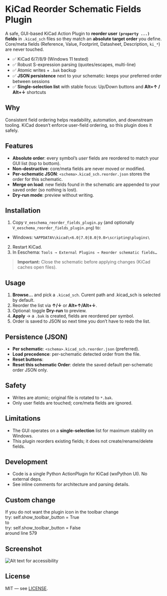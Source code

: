 # KiCad Reorder Schematic Fields Plugin


A safe, GUI-based KiCad Action Plugin to **reorder user `(property ...)` fields** in `.kicad_sch` files so they match an **absolute target order** you define. Core/meta fields (Reference, Value, Footprint, Datasheet, Description, `ki_*`) are never touched.


- ✅ KiCad 6/7/8/9 (Windows 11 tested)
- ✅ Robust S-expression parsing (quotes/escapes, multi-line)
- ✅ Atomic writes + `.bak` backup
- ✅ **JSON persistence** next to your schematic: keeps your preferred order between sessions
- ✅ **Single-selection list** with stable focus: Up/Down buttons and **Alt+↑ / Alt+↓** shortcuts


## Why
Consistent field ordering helps readability, automation, and downstream tooling. KiCad doesn’t enforce user-field ordering, so this plugin does it safely.


## Features
- **Absolute order**: every symbol’s *user* fields are reordered to match your GUI list (top to bottom).
- **Non-destructive**: core/meta fields are never moved or modified.
- **Per-schematic JSON**: `<schema>.kicad_sch.reorder.json` stores the order for this schematic.
- **Merge on load**: new fields found in the schematic are appended to your saved order (so nothing is lost).
- **Dry-run mode**: preview without writing.


## Installation
1. Copy `V_eeschema_reorder_fields_plugin.py` (and optionally `V_eeschema_reorder_fields_plugin.png`) to:
- Windows: `%APPDATA%\kicad\<6.0|7.0|8.0|9.0>\scripting\plugins\`
2. Restart KiCad.
3. In Eeschema: `Tools → External Plugins → Reorder schematic fields…`


> **Important:** Close the schematic before applying changes (KiCad caches open files).


## Usage
1. **Browse…** and pick a `.kicad_sch`. Curent path and .kicad_sch is selected by default.
2. Reorder the list via **↑/↓** or **Alt+↑/Alt+↓**.
3. Optional: toggle **Dry-run** to preview.
4. **Apply** → a `.bak` is created, fields are reordered per symbol.
5. Order is saved to JSON so next time you don’t have to redo the list.


## Persistence (JSON)
- **Per schematic**: `<schema>.kicad_sch.reorder.json` (preferred).
- **Load precedence**: per-schematic detected order from the file.
- **Reset buttons**:
- **Reset this schematic Order**: delete the saved default per-schematic order JSON only.


## Safety
- Writes are atomic; original file is rotated to `*.bak`.
- Only user fields are touched; core/meta fields are ignored.


## Limitations
- The GUI operates on a **single-selection** list for maximum stability on Windows.
- This plugin reorders existing fields; it does not create/rename/delete fields.


## Development
- Code is a single Python ActionPlugin for KiCad (wxPython UI). No external deps.
- See inline comments for architecture and parsing details.

 ## Custom change
If you do not want the plugin icon in the toolbar change  
try: self.show_toolbar_button = True  
to  
try: self.show_toolbar_button = False  
around line 579

## Screenshot
![Alt text for accessibility](assets/V_eeschema_reorder_fields_plugin.jpg)

## License
MIT — see [LICENSE](LICENSE).
